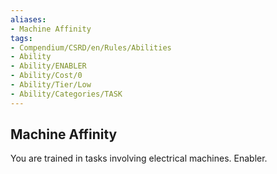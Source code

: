 ```yaml
---
aliases:
- Machine Affinity
tags:
- Compendium/CSRD/en/Rules/Abilities
- Ability
- Ability/ENABLER
- Ability/Cost/0
- Ability/Tier/Low
- Ability/Categories/TASK
---
```


  
## Machine Affinity  
You are trained in tasks involving electrical machines. Enabler. 